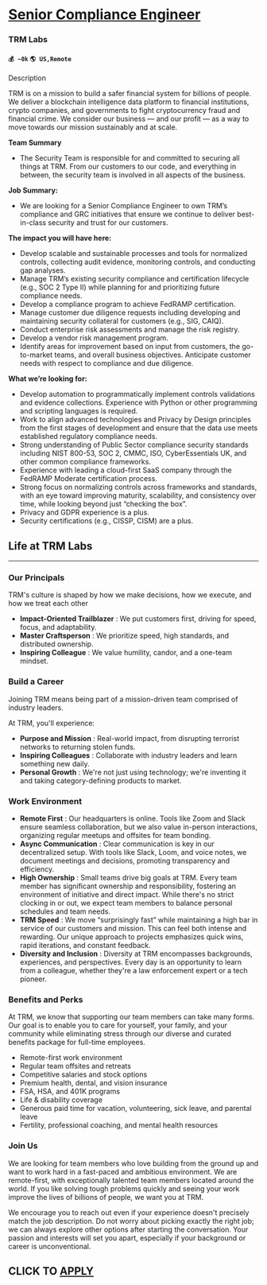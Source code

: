 # [Senior Compliance Engineer](https://www.remotewlb.com/apply/senior-compliance-engineer)  
### TRM Labs  
#### `💰 ~0k` `🌎 US,Remote`  

Description

TRM is on a mission to build a safer financial system for billions of people. We deliver a blockchain intelligence data platform to financial institutions, crypto companies, and governments to fight cryptocurrency fraud and financial crime. We consider our business — and our profit — as a way to move towards our mission sustainably and at scale.

**Team Summary**

  * The Security Team is responsible for and committed to securing all things at TRM. From our customers to our code, and everything in between, the security team is involved in all aspects of the business.

**Job Summary:**

  * We are looking for a Senior Compliance Engineer to own TRM’s compliance and GRC initiatives that ensure we continue to deliver best-in-class security and trust for our customers.

**The impact you will have here:**

  * Develop scalable and sustainable processes and tools for normalized controls, collecting audit evidence, monitoring controls, and conducting gap analyses.
  * Manage TRM’s existing security compliance and certification lifecycle (e.g., SOC 2 Type II) while planning for and prioritizing future compliance needs.
  * Develop a compliance program to achieve FedRAMP certification.
  * Manage customer due diligence requests including developing and maintaining security collateral for customers (e.g., SIG, CAIQ).
  * Conduct enterprise risk assessments and manage the risk registry.
  * Develop a vendor risk management program.
  * Identify areas for improvement based on input from customers, the go-to-market teams, and overall business objectives. Anticipate customer needs with respect to compliance and due diligence.

**What we’re looking for:**

  * Develop automation to programmatically implement controls validations and evidence collections. Experience with Python or other programming and scripting languages is required.
  * Work to align advanced technologies and Privacy by Design principles from the first stages of development and ensure that the data use meets established regulatory compliance needs.
  * Strong understanding of Public Sector compliance security standards including NIST 800-53, SOC 2, CMMC, ISO, CyberEssentials UK, and other common compliance frameworks.
  * Experience with leading a cloud-first SaaS company through the FedRAMP Moderate certification process.
  * Strong focus on normalizing controls across frameworks and standards, with an eye toward improving maturity, scalability, and consistency over time, while looking beyond just “checking the box”.
  * Privacy and GDPR experience is a plus.
  * Security certifications (e.g., CISSP, CISM) are a plus.

## **Life at TRM Labs**

* * *

### **Our Principals**

TRM's culture is shaped by how we make decisions, how we execute, and how we treat each other

  * **Impact-Oriented Trailblazer** : We put customers first, driving for speed, focus, and adaptability.
  * **Master Craftsperson** : We prioritize speed, high standards, and distributed ownership.
  * **Inspiring Colleague** : We value humility, candor, and a one-team mindset.

### Build a Career

Joining TRM means being part of a mission-driven team comprised of industry leaders.

At TRM, you'll experience:

  * **Purpose and Mission** : Real-world impact, from disrupting terrorist networks to returning stolen funds.
  * **Inspiring Colleagues** : Collaborate with industry leaders and learn something new daily.
  * **Personal Growth** : We're not just using technology; we're inventing it and taking category-defining products to market.

### Work Environment

  * **Remote First** : Our headquarters is online. Tools like Zoom and Slack ensure seamless collaboration, but we also value in-person interactions, organizing regular meetups and offsites for team bonding.
  * **Async Communication** : Clear communication is key in our decentralized setup. With tools like Slack, Loom, and voice notes, we document meetings and decisions, promoting transparency and efficiency.
  * **High Ownership** : Small teams drive big goals at TRM. Every team member has significant ownership and responsibility, fostering an environment of initiative and direct impact. While there's no strict clocking in or out, we expect team members to balance personal schedules and team needs.
  * **TRM Speed** : We move “surprisingly fast” while maintaining a high bar in service of our customers and mission. This can feel both intense and rewarding. Our unique approach to projects emphasizes quick wins, rapid iterations, and constant feedback.
  * **Diversity and Inclusion** : Diversity at TRM encompasses backgrounds, experiences, and perspectives. Every day is an opportunity to learn from a colleague, whether they're a law enforcement expert or a tech pioneer.

### **Benefits and Perks**

At TRM, we know that supporting our team members can take many forms. Our goal is to enable you to care for yourself, your family, and your community while eliminating stress through our diverse and curated benefits package for full-time employees.

  * Remote-first work environment 
  * Regular team offsites and retreats
  * Competitive salaries and stock options
  * Premium health, dental, and vision insurance
  * FSA, HSA, and 401K programs
  * Life & disability coverage
  * Generous paid time for vacation, volunteering, sick leave, and parental leave
  * Fertility, professional coaching, and mental health resources

### Join Us  

We are looking for team members who love building from the ground up and want to work hard in a fast-paced and ambitious environment. We are remote-first, with exceptionally talented team members located around the world. If you like solving tough problems quickly and seeing your work improve the lives of billions of people, we want you at TRM.

We encourage you to reach out even if your experience doesn't precisely match the job description. Do not worry about picking exactly the right job; we can always explore other options after starting the conversation. Your passion and interests will set you apart, especially if your background or career is unconventional.

  
## CLICK TO [APPLY](https://www.remotewlb.com/apply/senior-compliance-engineer)

